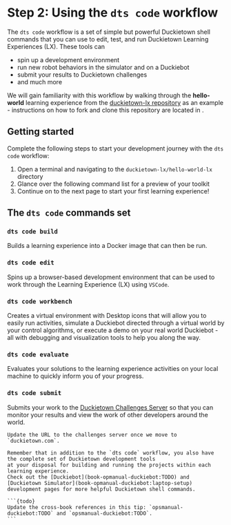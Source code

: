 # Step 2: Using the `dts code` workflow

The `dts code` workflow is a set of simple but powerful Duckietown shell commands that you can use to edit, test, 
and run Duckietown Learning Experiences (LX). These tools can
* spin up a development environment
* run new robot behaviors in the simulator and on a Duckiebot
* submit your results to Duckietown challenges
* and much more

We will gain familiarity with this workflow by walking through the **hello-world** learning experience from 
the [duckietown-lx repository](https://github.com/duckietown/duckietown-lx) as an example - 
instructions on how to fork and clone this repository are located in 
[](env-setup).

## Getting started

Complete the following steps to start your development journey with 
the `dts code` workflow:

1) Open a terminal and navigating to the `duckietown-lx/hello-world-lx` directory
2) Glance over the following command list for a preview of your toolkit
3) Continue on to the next page to start your first learning experience!

## The `dts code` commands set

### `dts code build`

Builds a learning experience into a Docker image that can then be run.

### `dts code edit`

Spins up a browser-based development environment that can be used to work 
through the Learning Experience (LX) using `VSCode`.

### `dts code workbench`

Creates a virtual environment with Desktop icons that will allow you to easily run activities, 
simulate a Duckiebot directed through a virtual world by your control algorithms, 
or execute a demo on your real world Duckiebot - 
all with debugging and visualization tools to help you along the way.

### `dts code evaluate`

Evaluates your solutions to the learning experience activities on your local machine to quickly 
inform you of your progress.

### `dts code submit`

Submits your work to the 
[Duckietown Challenges Server](https://challenges.duckietown.org) so that you can monitor your results and 
view the work of other developers around the world.

```{todo}
Update the URL to the challenges server once we move to `duckietown.com`.
```

````{tip}
Remember that in addition to the `dts code` workflow, you also have the complete set of Duckietown development tools 
at your disposal for building and running the projects within each learning experience.  
Check out the [Duckiebot](book-opmanual-duckiebot:TODO) and [Duckietown Simulator](book-opmanual-duckiebot:laptop-setup) 
development pages for more helpful Duckietown shell commands.

```{todo}
Update the cross-book references in this tip: `opsmanual-duckiebot:TODO` and `opsmanual-duckiebot:TODO`.
```

````
